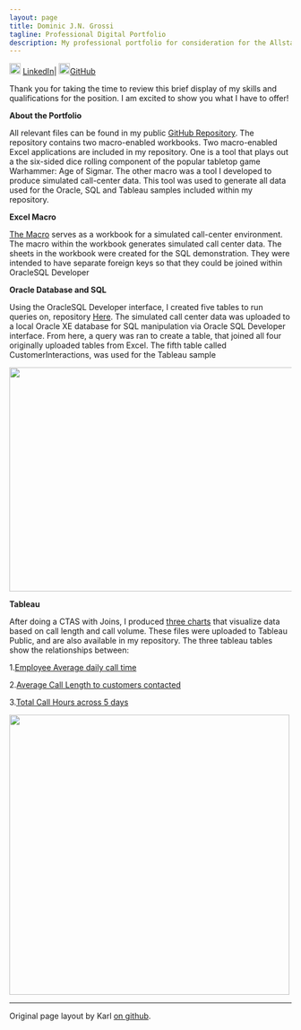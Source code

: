 ```yaml
---
layout: page
title: Dominic J.N. Grossi
tagline: Professional Digital Portfolio
description: My professional portfolio for consideration for the Allstate Workflow Core Tech Consultant Position
---
```

<img src="https://i.imgur.com/78LZCN4.png" width="20" height="20" /> [LinkedIn](https://www.linkedin.com/feed/)| <img src="https://github.githubassets.com/images/modules/logos_page/GitHub-Mark.png" width="20" height="20" />[GitHub](https://github.com/Dominicgrossi)


Thank you for taking the time to review this brief display of my skills and qualifications for the position. I am excited to show you what I have to offer!


**About the Portfolio**

All relevant files can be found in my public [GitHub Repository](https://github.com/Dominicgrossi/Allstate-Interview-Portfolio). The repository contains two macro-enabled workbooks. Two macro-enabled Excel applications are included in my repository. One is a tool that plays out a the six-sided dice rolling component of the popular tabletop game Warhammer: Age of Sigmar. 
The other macro was a tool I developed to produce simulated call-center data. This tool was used to generate all data used for the Oracle, SQL and Tableau samples included within my repository. 



**Excel Macro**

[The Macro](https://github.com/Dominicgrossi/Allstate-Interview-Portfolio/tree/master/Mock%20Call%20Center%20DB) serves as a workbook for a simulated call-center environment. The macro within the workbook generates simulated call center data. The sheets in the workbook were created for the SQL demonstration. They were intended to have separate foreign keys so that they could be joined within OracleSQL Developer


**Oracle Database and SQL**

Using the OracleSQL Developer interface, I created five tables to run queries on, repository [Here](https://github.com/Dominicgrossi/Allstate-Interview-Portfolio/tree/master/Oracle%20SQL%20Files). The simulated call center data was uploaded to a local Oracle XE database for SQL manipulation via Oracle SQL Developer interface. From here, a query was ran to create a table, that joined all four originally uploaded tables from Excel. The fifth table called CustomerInteractions, was used for the Tableau sample

<img src="https://i.imgur.com/Ob7KTMe.png" width="600" height="400" />


**Tableau**

After doing a CTAS with Joins, I produced [three charts](https://github.com/Dominicgrossi/Allstate-Interview-Portfolio/tree/master/Tableau%20Public%20samples) that visualize data based on call length and call volume. These files were uploaded to Tableau Public, and are also available in my repository. The three tableau tables show the relationships between:

1.[Employee Average daily call time](https://public.tableau.com/profile/dominic.grossi#!/vizhome/AllstatePortfolio/EmployeeAvg_CallTime?publish=yes)

2.[Average Call Length to customers contacted](https://public.tableau.com/profile/dominic.grossi#!/vizhome/AllstatePortfolio2/AvgCLCustomersContacted?publish=yes)

3.[Total Call Hours across 5 days](https://public.tableau.com/profile/dominic.grossi#!/vizhome/AllstatePortfolio3/Totalcallhours5day?publish=yes)

<img src="https://i.imgur.com/dXSV79S.png" width="500" height="500" />

---

Original page layout by Karl [on github](https://github.com/kbroman/simple_site).
